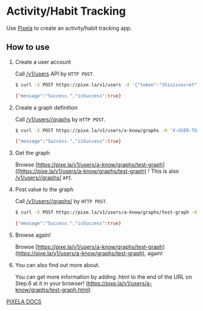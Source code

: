 # Activity/Habit Tracking

Use [Pixela](https://pixe.la/) to create an activity/habit tracking app.

## How to use

1. Create a user account

    Call [/v1/users](https://docs.pixe.la/entry/post-user) API by `HTTP POST`.

    ```sh
    $ curl -X POST https://pixe.la/v1/users -d '{"token":"thisissecret", "username":"a-know", "agreeTermsOfService":"yes", "notMinor":"yes"}'
    
    {"message":"Success.","isSuccess":true}
    ```

2. Create a graph definition

    Call [/v1/users/<username>/graphs](https://docs.pixe.la/entry/post-graph) by `HTTP POST`.

    ```sh
    $ curl -X POST https://pixe.la/v1/users/a-know/graphs -H 'X-USER-TOKEN:thisissecret' -d '{"id":"test-graph","name":"graph-name","unit":"commit","type":"int","color":"shibafu"}'

    {"message":"Success.","isSuccess":true}
    ```
3. Get the graph

    Browse [https://pixe.la/v1/users/a-know/graphs/test-graph]([https://pixe.la/v1/users/a-know/graphs/test-graph) ! This is also [/v1/users/<username>/graphs/<graphID>](https://docs.pixe.la/entry/post-graph) `API`.

4. Post value to the graph

    Call [/v1/users/<username>/graphs/<graphID>](https://docs.pixe.la/entry/post-pixel) by `HTTP POST`.

    ```sh
    $ curl -X POST https://pixe.la/v1/users/a-know/graphs/test-graph -H 'X-USER-TOKEN:thisissecret' -d '{"date":"20180915","quantity":"5"}'

    {"message":"Success.","isSuccess":true}
    ```

5. Browse again!

    Browse [https://pixe.la/v1/users/a-know/graphs/test-graph](https://pixe.la/v1/users/a-know/graphs/test-graph), again!

6. You can also find out more about.

    You can get more information by adding .html to the end of the URL on Step.6 at it in your browser! [(https://pixe.la/v1/users/a-know/graphs/test-graph.html)](https://pixe.la/v1/users/a-know/graphs/test-graph.html)

[PIXELA DOCS](https://docs.pixe.la/)